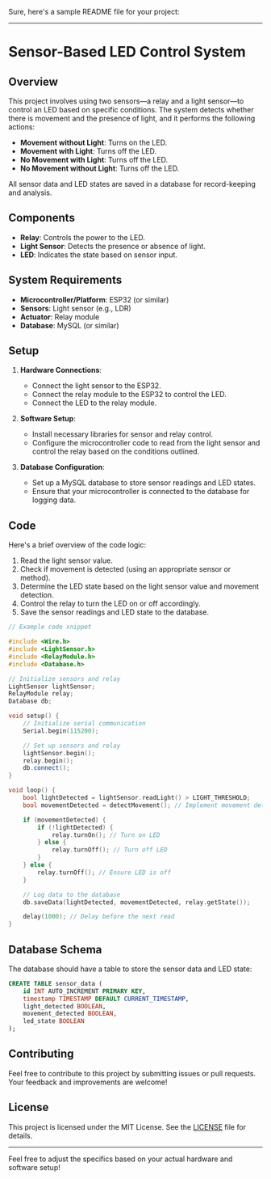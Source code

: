 Sure, here's a sample README file for your project:

---

# Sensor-Based LED Control System

## Overview

This project involves using two sensors—a relay and a light sensor—to control an LED based on specific conditions. The system detects whether there is movement and the presence of light, and it performs the following actions:

- **Movement without Light**: Turns on the LED.
- **Movement with Light**: Turns off the LED.
- **No Movement with Light**: Turns off the LED.
- **No Movement without Light**: Turns off the LED.

All sensor data and LED states are saved in a database for record-keeping and analysis.

## Components

- **Relay**: Controls the power to the LED.
- **Light Sensor**: Detects the presence or absence of light.
- **LED**: Indicates the state based on sensor input.

## System Requirements

- **Microcontroller/Platform**: ESP32 (or similar)
- **Sensors**: Light sensor (e.g., LDR)
- **Actuator**: Relay module
- **Database**: MySQL (or similar)

## Setup

1. **Hardware Connections**:
    - Connect the light sensor to the ESP32.
    - Connect the relay module to the ESP32 to control the LED.
    - Connect the LED to the relay module.

2. **Software Setup**:
    - Install necessary libraries for sensor and relay control.
    - Configure the microcontroller code to read from the light sensor and control the relay based on the conditions outlined.

3. **Database Configuration**:
    - Set up a MySQL database to store sensor readings and LED states.
    - Ensure that your microcontroller is connected to the database for logging data.

## Code

Here's a brief overview of the code logic:

1. Read the light sensor value.
2. Check if movement is detected (using an appropriate sensor or method).
3. Determine the LED state based on the light sensor value and movement detection.
4. Control the relay to turn the LED on or off accordingly.
5. Save the sensor readings and LED state to the database.

```cpp
// Example code snippet

#include <Wire.h>
#include <LightSensor.h>
#include <RelayModule.h>
#include <Database.h>

// Initialize sensors and relay
LightSensor lightSensor;
RelayModule relay;
Database db;

void setup() {
    // Initialize serial communication
    Serial.begin(115200);

    // Set up sensors and relay
    lightSensor.begin();
    relay.begin();
    db.connect();
}

void loop() {
    bool lightDetected = lightSensor.readLight() > LIGHT_THRESHOLD;
    bool movementDetected = detectMovement(); // Implement movement detection

    if (movementDetected) {
        if (!lightDetected) {
            relay.turnOn(); // Turn on LED
        } else {
            relay.turnOff(); // Turn off LED
        }
    } else {
        relay.turnOff(); // Ensure LED is off
    }

    // Log data to the database
    db.saveData(lightDetected, movementDetected, relay.getState());

    delay(1000); // Delay before the next read
}
```

## Database Schema

The database should have a table to store the sensor data and LED state:

```sql
CREATE TABLE sensor_data (
    id INT AUTO_INCREMENT PRIMARY KEY,
    timestamp TIMESTAMP DEFAULT CURRENT_TIMESTAMP,
    light_detected BOOLEAN,
    movement_detected BOOLEAN,
    led_state BOOLEAN
);
```

## Contributing

Feel free to contribute to this project by submitting issues or pull requests. Your feedback and improvements are welcome!

## License

This project is licensed under the MIT License. See the [LICENSE](LICENSE) file for details.

---

Feel free to adjust the specifics based on your actual hardware and software setup!
